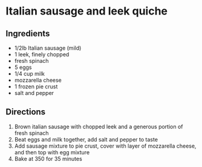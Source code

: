 Italian sausage and leek quiche
===============================

Ingredients
-----------

- 1/2lb Italian sausage (mild)
- 1 leek, finely chopped
- fresh spinach
- 5 eggs
- 1/4 cup milk
- mozzarella cheese
- 1 frozen pie crust
- salt and pepper

Directions
----------

1. Brown italian sausage with chopped leek and a generous portion of fresh spinach
2. Beat eggs and milk together, add salt and pepper to taste
3. Add sausage mixture to pie crust, cover with layer of mozzarella cheese, and then top with egg mixture
4. Bake at 350 for 35 minutes
